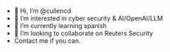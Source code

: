 - 👋 Hi, I’m @cullencd
- 👀 I’m interested in cyber security & AI/OpenAI/LLM
- 🌱 I’m currently learning spanish
- 💞️ I’m looking to collaborate on Reuters Security
-  Contact me if you can.



<!---
cullencd/cullencd is a ✨ special ✨ repository because its `README.md` (this file) appears on your GitHub profile.
You can click the Preview link to take a look at your changes.
--->
